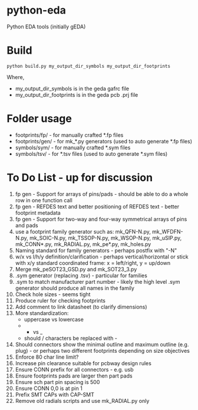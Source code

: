 # python-eda

Python EDA tools (initially gEDA)

# Build

```
python build.py my_output_dir_symbols my_output_dir_footprints
```

Where,
* my_output_dir_symbols is in the geda gafrc file
* my_output_dir_footprints is in the geda pcb .prj file

# Folder usage

* footprints/fp/ - for manually crafted *.fp files
* footprints/gen/ - for mk_*.py generators (used to auto generate *.fp files)
* symbols/sym/ - for manually crafted *.sym files
* symbols/tsv/ - for *.tsv files (used to auto generate *.sym files)

# To Do List - up for discussion

1) fp gen - Support for arrays of pins/pads - should be able to do a whole row
   in one function call
2) fp gen - REFDES text and better positioning of REFDES text - better
   footprint metadata
3) fp gen - Support for two-way and four-way symmetrical arrays of pins and
   pads
4) use a footprint family generator such as:
   mk_QFN-N.py, mk_WFDFN-N.py, mk_SOIC-N.py, mk_TSSOP-N.py, mk_WSOP-N.py, mk_uSIP.py,
   mk_CONN*.py, mk_RADIAL.py, mk_pe*.py, mk_holes.py
5) Naming standard for family generators - perhaps postfix with "-N"
6) w/x vs l/h/y definition/clarification - perhaps vertical/horizontal
   or stick with x/y standard coordinated frame: x = left/right, y = up/down
7) Merge mk_peSOT23_GSD.py and mk_SOT23_3.py
8) .sym generator (replacing .tsv) - particular for families
9) .sym to match manufacturer part number - likely the high level .sym
   generator should produce all names in the family
10) Check hole sizes - seems tight
11) Produce ruler for checking footprints
12) Add comment to link datasheet (to clarify dimensions)
13) More standardization:
    * uppercase vs lowercase
    * - vs _
    * should / characters be replaced with -
14) Should connectors show the minimal outline and maximum outline
   (e.g. plug) - or perhaps two different footprints depending on size
   objectives
15) Enforce 80 char line limit?
16) Increase pin clearance suitable for pcbway design rules
17) Ensure CONN prefix for all connectors - e.g. usb
18) Ensure footprints pads are larger then part pads
19) Ensure sch part pin spacing is 500
20) Ensure CONN 0,0 is at pin 1
21) Prefix SMT CAPs with CAP-SMT
22) Remove old radials scripts and use mk_RADIAL.py only
